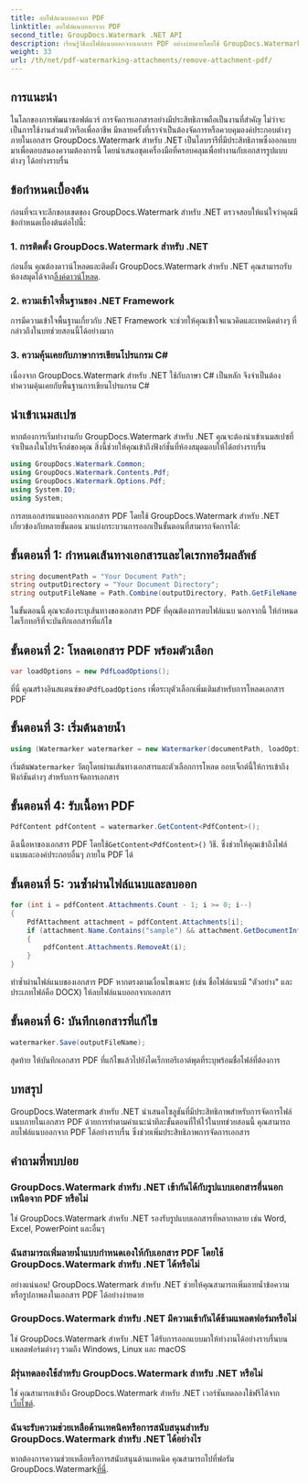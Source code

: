 ```yaml
---
title: ลบไฟล์แนบออกจาก PDF
linktitle: ลบไฟล์แนบออกจาก PDF
second_title: GroupDocs.Watermark .NET API
description: เรียนรู้วิธีลบไฟล์แนบออกจากเอกสาร PDF อย่างง่ายดายโดยใช้ GroupDocs.Watermark สำหรับ .NET เพิ่มประสิทธิภาพการจัดการเอกสารของคุณ
weight: 33
url: /th/net/pdf-watermarking-attachments/remove-attachment-pdf/
---
```

## การแนะนำ
ในโลกของการพัฒนาซอฟต์แวร์ การจัดการเอกสารอย่างมีประสิทธิภาพถือเป็นงานที่สำคัญ ไม่ว่าจะเป็นการใช้งานส่วนตัวหรือเพื่ออาชีพ มีหลายครั้งที่เราจำเป็นต้องจัดการหรือควบคุมองค์ประกอบต่างๆ ภายในเอกสาร GroupDocs.Watermark สำหรับ .NET เป็นไลบรารีที่มีประสิทธิภาพซึ่งออกแบบมาเพื่อตอบสนองความต้องการนี้ โดยนำเสนอชุดเครื่องมือที่ครอบคลุมเพื่อทำงานกับเอกสารรูปแบบต่างๆ ได้อย่างราบรื่น
## ข้อกำหนดเบื้องต้น
ก่อนที่จะเจาะลึกขอบเขตของ GroupDocs.Watermark สำหรับ .NET ตรวจสอบให้แน่ใจว่าคุณมีข้อกำหนดเบื้องต้นต่อไปนี้:
### 1. การติดตั้ง GroupDocs.Watermark สำหรับ .NET
 ก่อนอื่น คุณต้องดาวน์โหลดและติดตั้ง GroupDocs.Watermark สำหรับ .NET คุณสามารถรับห้องสมุดได้จาก[ลิ้งค์ดาวน์โหลด](https://releases.groupdocs.com/Watermark/net/).
### 2. ความเข้าใจพื้นฐานของ .NET Framework
การมีความเข้าใจพื้นฐานเกี่ยวกับ .NET Framework จะช่วยให้คุณเข้าใจแนวคิดและเทคนิคต่างๆ ที่กล่าวถึงในบทช่วยสอนนี้ได้อย่างมาก
### 3. ความคุ้นเคยกับภาษาการเขียนโปรแกรม C#
เนื่องจาก GroupDocs.Watermark สำหรับ .NET ใช้กับภาษา C# เป็นหลัก จึงจำเป็นต้องทำความคุ้นเคยกับพื้นฐานการเขียนโปรแกรม C#

## นำเข้าเนมสเปซ
หากต้องการเริ่มทำงานกับ GroupDocs.Watermark สำหรับ .NET คุณจะต้องนำเข้าเนมสเปซที่จำเป็นลงในโปรเจ็กต์ของคุณ สิ่งนี้ช่วยให้คุณเข้าถึงฟังก์ชั่นที่ห้องสมุดมอบให้ได้อย่างราบรื่น

```csharp
using GroupDocs.Watermark.Common;
using GroupDocs.Watermark.Contents.Pdf;
using GroupDocs.Watermark.Options.Pdf;
using System.IO;
using System;
```
การลบเอกสารแนบออกจากเอกสาร PDF โดยใช้ GroupDocs.Watermark สำหรับ .NET เกี่ยวข้องกับหลายขั้นตอน มาแบ่งกระบวนการออกเป็นขั้นตอนที่สามารถจัดการได้:
## ขั้นตอนที่ 1: กำหนดเส้นทางเอกสารและไดเรกทอรีผลลัพธ์
```csharp
string documentPath = "Your Document Path";
string outputDirectory = "Your Document Directory";
string outputFileName = Path.Combine(outputDirectory, Path.GetFileName(documentPath));
```
ในขั้นตอนนี้ คุณจะต้องระบุเส้นทางของเอกสาร PDF ที่คุณต้องการลบไฟล์แนบ นอกจากนี้ ให้กำหนดไดเร็กทอรีที่จะบันทึกเอกสารที่แก้ไข
## ขั้นตอนที่ 2: โหลดเอกสาร PDF พร้อมตัวเลือก
```csharp
var loadOptions = new PdfLoadOptions();
```
 ที่นี่ คุณสร้างอินสแตนซ์ของ`PdfLoadOptions` เพื่อระบุตัวเลือกเพิ่มเติมสำหรับการโหลดเอกสาร PDF
## ขั้นตอนที่ 3: เริ่มต้นลายน้ำ
```csharp
using (Watermarker watermarker = new Watermarker(documentPath, loadOptions))
```
 เริ่มต้น`Watermarker` วัตถุโดยผ่านเส้นทางเอกสารและตัวเลือกการโหลด ออบเจ็กต์นี้ให้การเข้าถึงฟังก์ชันต่างๆ สำหรับการจัดการเอกสาร
## ขั้นตอนที่ 4: รับเนื้อหา PDF
```csharp
PdfContent pdfContent = watermarker.GetContent<PdfContent>();
```
 ดึงเนื้อหาของเอกสาร PDF โดยใช้`GetContent<PdfContent>()` วิธี. ซึ่งช่วยให้คุณเข้าถึงไฟล์แนบและองค์ประกอบอื่นๆ ภายใน PDF ได้
## ขั้นตอนที่ 5: วนซ้ำผ่านไฟล์แนบและลบออก
```csharp
for (int i = pdfContent.Attachments.Count - 1; i >= 0; i--)
{
    PdfAttachment attachment = pdfContent.Attachments[i];
    if (attachment.Name.Contains("sample") && attachment.GetDocumentInfo().FileType == FileType.DOCX)
    {
        pdfContent.Attachments.RemoveAt(i);
    }
}
```
ทำซ้ำผ่านไฟล์แนบของเอกสาร PDF หากตรงตามเงื่อนไขเฉพาะ (เช่น ชื่อไฟล์แนบมี "ตัวอย่าง" และประเภทไฟล์คือ DOCX) ให้ลบไฟล์แนบออกจากเอกสาร
## ขั้นตอนที่ 6: บันทึกเอกสารที่แก้ไข
```csharp
watermarker.Save(outputFileName);
```
สุดท้าย ให้บันทึกเอกสาร PDF ที่แก้ไขแล้วไปยังไดเร็กทอรีเอาต์พุตที่ระบุพร้อมชื่อไฟล์ที่ต้องการ

## บทสรุป
GroupDocs.Watermark สำหรับ .NET นำเสนอโซลูชันที่มีประสิทธิภาพสำหรับการจัดการไฟล์แนบภายในเอกสาร PDF ด้วยการทำตามคำแนะนำทีละขั้นตอนที่ให้ไว้ในบทช่วยสอนนี้ คุณสามารถลบไฟล์แนบออกจาก PDF ได้อย่างราบรื่น ซึ่งช่วยเพิ่มประสิทธิภาพการจัดการเอกสาร
## คำถามที่พบบ่อย
### GroupDocs.Watermark สำหรับ .NET เข้ากันได้กับรูปแบบเอกสารอื่นนอกเหนือจาก PDF หรือไม่
ใช่ GroupDocs.Watermark สำหรับ .NET รองรับรูปแบบเอกสารที่หลากหลาย เช่น Word, Excel, PowerPoint และอื่นๆ
### ฉันสามารถเพิ่มลายน้ำแบบกำหนดเองให้กับเอกสาร PDF โดยใช้ GroupDocs.Watermark สำหรับ .NET ได้หรือไม่
อย่างแน่นอน! GroupDocs.Watermark สำหรับ .NET ช่วยให้คุณสามารถเพิ่มลายน้ำข้อความหรือรูปภาพลงในเอกสาร PDF ได้อย่างง่ายดาย
### GroupDocs.Watermark สำหรับ .NET มีความเข้ากันได้ข้ามแพลตฟอร์มหรือไม่
ใช่ GroupDocs.Watermark สำหรับ .NET ได้รับการออกแบบมาให้ทำงานได้อย่างราบรื่นบนแพลตฟอร์มต่างๆ รวมถึง Windows, Linux และ macOS
### มีรุ่นทดลองใช้สำหรับ GroupDocs.Watermark สำหรับ .NET หรือไม่
 ใช่ คุณสามารถเข้าถึง GroupDocs.Watermark สำหรับ .NET เวอร์ชันทดลองใช้ฟรีได้จาก[เว็บไซต์](https://releases.groupdocs.com/).
### ฉันจะรับความช่วยเหลือด้านเทคนิคหรือการสนับสนุนสำหรับ GroupDocs.Watermark สำหรับ .NET ได้อย่างไร
 หากต้องการความช่วยเหลือหรือการสนับสนุนด้านเทคนิค คุณสามารถไปที่ฟอรัม GroupDocs.Watermark[ที่นี่](https://forum.groupdocs.com/c/watermark/19).